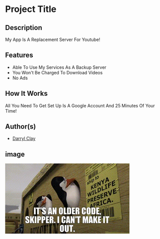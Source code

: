 # Project Title

## Description

My App Is A Replacement Server For Youtube!

## Features

- Able To Use My Services As A Backup Server
- You Won't Be Charged To Download Videos
- No Ads

## How It Works

All You Need To Get Set Up Is A Google Account And 25 Minutes Of Your Time!

## Author(s)

- [Darryl Clay](https://github.com/DarrylClay2005)

## image

![Unreadable Code](image.png)